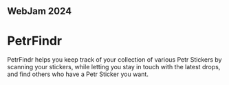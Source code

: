 ## WebJam 2024

# PetrFindr

PetrFindr helps you keep track of your collection of various Petr Stickers by scanning your stickers, while letting you stay in touch with the latest drops, and find others who have a Petr Sticker you want.
